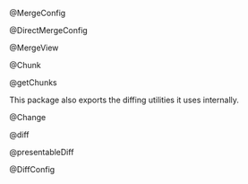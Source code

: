 @MergeConfig

@DirectMergeConfig

@MergeView

@Chunk

@getChunks

This package also exports the diffing utilities it uses internally.

@Change

@diff

@presentableDiff

@DiffConfig
